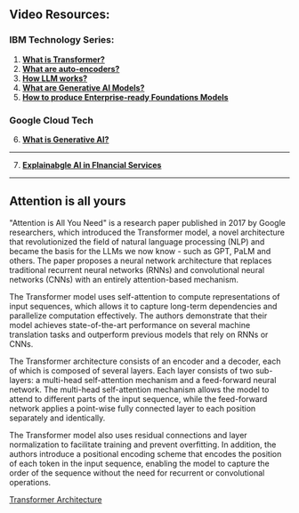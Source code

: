 ## Video Resources:

### IBM Technology Series:

1. [**What is Transformer?**](https://www.youtube.com/watch?v=ZXiruGOCn9s)
2. [**What are auto-encoders?**](https://www.youtube.com/watch?v=qiUEgSCyY5o)
3. [**How LLM works?**](https://www.youtube.com/watch?v=5sLYAQS9sWQ&t=1s)
4. [**What are Generative AI Models?**](https://www.youtube.com/watch?v=hfIUstzHs9A&t=227s)
5. [**How to produce Enterprise-ready Foundations Models**](https://www.youtube.com/watch?v=eHPqfNLeous)

### Google Cloud Tech
6. [**What is Generative AI?**](https://www.youtube.com/watch?v=G2fqAlgmoPo&list=RDLVeHPqfNLeous&index=21)

---
7. [**Explainabgle AI in FInancial Services**](https://www.youtube.com/watch?v=5gPpI993Wjg)

--- 
## Attention is all yours

"Attention is All You Need" is a research paper published in 2017 by Google researchers, which introduced the Transformer model, a novel architecture that revolutionized the field of natural language processing (NLP) and became the basis for the LLMs we  now know - such as GPT, PaLM and others. The paper proposes a neural network architecture that replaces traditional recurrent neural networks (RNNs) and convolutional neural networks (CNNs) with an entirely attention-based mechanism. 

The Transformer model uses self-attention to compute representations of input sequences, which allows it to capture long-term dependencies and parallelize computation effectively. The authors demonstrate that their model achieves state-of-the-art performance on several machine translation tasks and outperform previous models that rely on RNNs or CNNs.

The Transformer architecture consists of an encoder and a decoder, each of which is composed of several layers. Each layer consists of two sub-layers: a multi-head self-attention mechanism and a feed-forward neural network. The multi-head self-attention mechanism allows the model to attend to different parts of the input sequence, while the feed-forward network applies a point-wise fully connected layer to each position separately and identically. 

The Transformer model also uses residual connections and layer normalization to facilitate training and prevent overfitting. In addition, the authors introduce a positional encoding scheme that encodes the position of each token in the input sequence, enabling the model to capture the order of the sequence without the need for recurrent or convolutional operations.

[Transformer Architecture](./figures/full-transformer.png)
